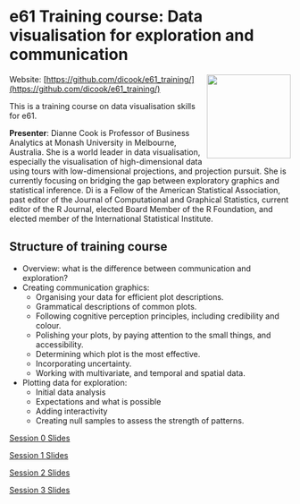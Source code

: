 # e61 Training course: Data visualisation for exploration and communication

<img src="" align="right" width="150" />

Website: [https://github.com/dicook/e61_training/](https://github.com/dicook/e61_training/)

This is a training course on data visualisation skills for e61. 

**Presenter**: Dianne Cook is Professor of Business Analytics at Monash University in Melbourne, Australia.  She is a world leader in data visualisation, especially the visualisation of high-dimensional data using tours with low-dimensional projections, and projection pursuit.  She is currently focusing on bridging the gap between exploratory graphics and statistical inference.  Di is a Fellow of the American Statistical Association, past editor of the Journal of Computational and Graphical Statistics, current editor of the R Journal, elected Board Member of the R Foundation, and elected member of the International Statistical Institute.

## Structure of training course

- Overview: what is the difference between communication and exploration?
- Creating communication graphics:
    - Organising your data for efficient plot descriptions. 
    - Grammatical descriptions of common plots.
    - Following cognitive perception principles, including credibility and colour.
    - Polishing your plots, by paying attention to the small things, and accessibility. 
    - Determining which plot is the most effective.
    - Incorporating uncertainty.
    - Working with multivariate, and temporal and spatial data.
- Plotting data for exploration:
    - Initial data analysis
    - Expectations and what is possible
    - Adding interactivity
    - Creating null samples to assess the strength of patterns.

[Session 0 Slides](https://github.com/dicook/e61_training/slides0.html)

[Session 1 Slides](https://github.com/dicook/e61_training/slides1.html)

[Session 2 Slides](https://github.com/dicook/e61_training/slides2.html)

[Session 3 Slides](https://github.com/dicook/e61_training/slides3.html)


